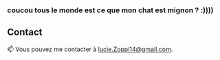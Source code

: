 ### coucou tous le monde est ce que mon chat est mignon ? :))))

## Contact
📫 Vous pouvez me contacter à lucie.Zoppi14@gmail.com.
